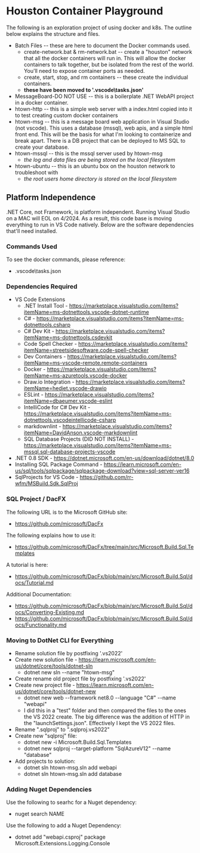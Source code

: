 # Houston Container Playground

The following is an exploration project of using docker and k8s.  The outline below explains the structure and files.

- Batch Files -- these are here to document the Docker commands used.
  - create-network.bat & rm-network.bat -- create a "houston" network that all the docker containers will run in.  This will allow the docker containers to talk together, but be isolated from the rest of the world.  You'll need to expose container ports as needed.
  - create, start, stop, and rm containers -- these create the individual containers.
  - **these have been moved to '.vscode\tasks.json'**
- MessageBoard-DO NOT USE -- this is a boilerplate .NET WebAPI project in a docker container.
- htown-http -- this is a simple web server with a index.html copied into it to test creating custom docker containers
- htown-msg -- this is a message board web application in Visual Studio (not vscode).  This uses a database (mssql), web apis, and a simple html front end.  This will be the basis for what I'm looking to containerize and break apart.  There is a DB project that can be deployed to MS SQL to create your database.
- htown-mssql -- this is the mssql server used by htown-msg
  - *the log and data files are being stored on the local filesystem*
- htown-ubuntu -- this is an ubuntu box on the houston network to troubleshoot with
  - *the root users home directory is stored on the local filesystem*

## Platform Independence

.NET Core, not Framework, is platform independent.  Running Visual Studio on a MAC will EOL on 4/2024.  As a result, this code base is moving everything to run in VS Code natively.  Below are the software dependencies that'll need installed.

### Commands Used

To see the docker commands, please reference:

- .vscode\tasks.json

### Dependencies Required

- VS Code Extensions
  - .NET Install Tool - <https://marketplace.visualstudio.com/items?itemName=ms-dotnettools.vscode-dotnet-runtime>
  - C# -  <https://marketplace.visualstudio.com/items?itemName=ms-dotnettools.csharp>
  - C# Dev Kit - <https://marketplace.visualstudio.com/items?itemName=ms-dotnettools.csdevkit>
  - Code Spell Checker - <https://marketplace.visualstudio.com/items?itemName=streetsidesoftware.code-spell-checker>
  - Dev Containers - <https://marketplace.visualstudio.com/items?itemName=ms-vscode-remote.remote-containers>
  - Docker - <https://marketplace.visualstudio.com/items?itemName=ms-azuretools.vscode-docker>
  - Draw.io Integration - <https://marketplace.visualstudio.com/items?itemName=hediet.vscode-drawio>
  - ESLint - <https://marketplace.visualstudio.com/items?itemName=dbaeumer.vscode-eslint>
  - IntelliCode for C# Dev Kit - <https://marketplace.visualstudio.com/items?itemName=ms-dotnettools.vscodeintellicode-csharp>
  - markdownlint - <https://marketplace.visualstudio.com/items?itemName=DavidAnson.vscode-markdownlint>
  - SQL Database Projects (DID NOT INSTALL) - <https://marketplace.visualstudio.com/items?itemName=ms-mssql.sql-database-projects-vscode>
- .NET 0.8 SDK - <https://dotnet.microsoft.com/en-us/download/dotnet/8.0>
- Installing SQL Package Command - <https://learn.microsoft.com/en-us/sql/tools/sqlpackage/sqlpackage-download?view=sql-server-ver16>
- SqlProjects for VS Code - <https://github.com/rr-wfm/MSBuild.Sdk.SqlProj>

### SQL Project / DacFX

The following URL is to the Microsoft GitHub site:

- <https://github.com/microsoft/DacFx>

The following explains how to use it:

- <https://github.com/microsoft/DacFx/tree/main/src/Microsoft.Build.Sql.Templates>

A tutorial is here:

- <https://github.com/microsoft/DacFx/blob/main/src/Microsoft.Build.Sql/docs/Tutorial.md>

Additional Documentation:

- <https://github.com/microsoft/DacFx/blob/main/src/Microsoft.Build.Sql/docs/Converting-Existing.md>
- <https://github.com/microsoft/DacFx/blob/main/src/Microsoft.Build.Sql/docs/Functionality.md>

### Moving to DotNet CLI for Everything

- Rename solution file by postfixing '.vs2022'
- Create new solution file - <https://learn.microsoft.com/en-us/dotnet/core/tools/dotnet-sln>
  - dotnet new sln --name "htown-msg"
- Create rename old project file by postfixing '.vs2022'
- Create new project file - <https://learn.microsoft.com/en-us/dotnet/core/tools/dotnet-new>
  - dotnet new web --framework net8.0 --language "C#" --name "webapi"
  - I did this in a "test" folder and then compared the files to the ones the VS 2022 create.  The big difference was the addition of HTTP in the "launchSettings.json".  Effectively I kept the VS 2022 files.
- Rename ".sqlproj" to ".sqlproj.vs2022"
- Create new "sqlproj" file:
  - dotnet new -i Microsoft.Build.Sql.Templates
  - dotnet new sqlproj --target-platform "SqlAzureV12" --name "database"
- Add projects to solution:
  - dotnet sln htown-msg.sln add webapi
  - dotnet sln htown-msg.sln add database

### Adding Nuget Dependencies

Use the following to searhc for a Nuget dependency:

- nuget search NAME

Use the following to add a Nuget Dependency:

- dotnet add "webapi.csproj" package Microsoft.Extensions.Logging.Console
